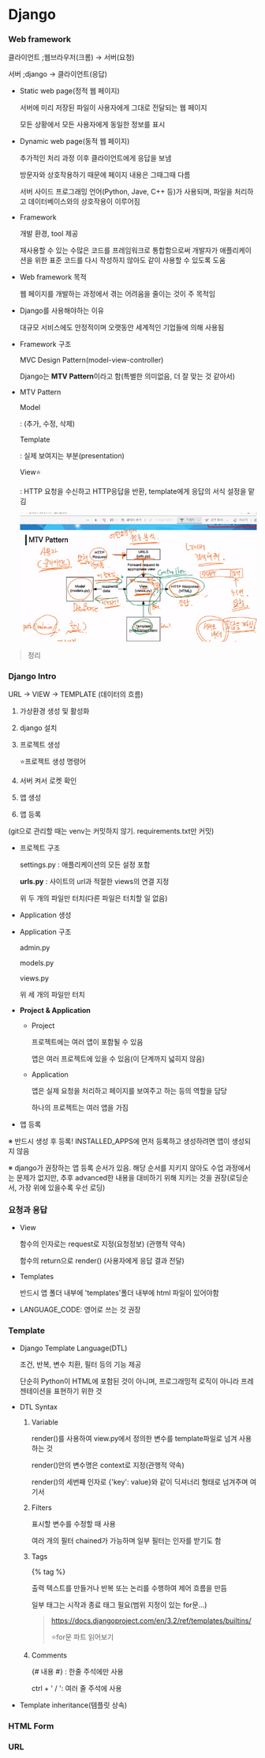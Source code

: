 # Django

### Web framework

클라이언트 ;웹브라우저(크롬) → 서버(요청)

서버 ;django → 클라이언트(응답)

- Static web page(정적 웹 페이지)

  서버에 미리 저장된 파일이 사용자에게 그대로 전달되는 웹 페이지

  모든 상황에서 모든 사용자에게 동일한 정보를 표시

- Dynamic web page(동적 웹 페이지)

  추가적인 처리 과정 이후 클라이언트에게 응답을 보냄

  방문자와 상호작용하기 때문에 페이지 내용은 그때그때 다름

  서버 사이드 프로그래밍 언어(Python, Jave, C++ 등)가 사용되며, 파일을 처리하고 데이터베이스와의 상호작용이 이루어짐

- Framework

  개발 환경, tool 제공

  재사용할 수 있는 수많은 코드를 프레임워크로 통합함으로써 개발자가 애플리케이션을 위한 표준 코드를 다시 작성하지 않아도 같이 사용할 수 있도록 도움

- Web framework 목적

  웹 페이지를 개발하는 과정에서 겪는 어려움을 줄이는 것이 주 목적임



- Django를 사용해야하는 이유

  대규모 서비스에도 안정적이며 오랫동안 세계적인 기업들에 의해 사용됨

- Framework 구조

  MVC Design Pattern(model-view-controller)

  Django는 **MTV Pattern**이라고 함(특별한 의미없음, 더 잘 맞는 것 같아서)

- MTV Pattern

  Model

  : (추가, 수정, 삭제)

  Template

  : 실제 보여지는 부분(presentation)

  View⭐

  : HTTP 요청을 수신하고 HTTP응답을 반환, template에게 응답의 서식 설정을 맡김

  

  ![image-20220302125229192](django_01.assets/image-20220302125229192.png)

> 정리



### Django Intro

URL → VIEW → TEMPLATE (데이터의 흐름)

1. 가상환경 생성 및 활성화

2. django 설치

3. 프로젝트 생성

   ⭐프로젝트 생성 명령어

4. 서버 켜서 로켓 확인

5. 앱 생성

6. 앱 등록

(git으로 관리할 때는 venv는 커밋하지 않기. requirements.txt만 커밋)

- 프로젝트 구조

  settings.py : 애플리케이션의 모든 설정 포함

  **urls.py** : 사이트의 url과 적절한 views의 연결 지정

  위 두 개의 파일만 터치(다른 파일은 터치할 일 없음)

- Application 생성

- Application 구조

  admin.py

  models.py

  views.py

  위 세 개의 파일만 터치



- **Project & Application**

  - Project

    프로젝트에는 여러 앱이 포함될 수 있음

    앱은 여러 프로젝트에 있을 수 있음(이 단계까지 넓히지 않음)

  - Application

    앱은 실제 요청을 처리하고 페이지를 보여주고 하는 등의 역할을 담당

    하나의 프로젝트는 여러 앱을 가짐

- 앱 등록

※ 반드시 생성 후 등록! INSTALLED_APPS에 먼저 등록하고 생성하려면 앱이 생성되지 않음

※ django가 권장하는 앱 등록 순서가 있음. 해당 순서를 지키지 않아도 수업 과정에서는 문제가 없지만, 추후 advanced한 내용을 대비하기 위해 지키는 것을 권장(로딩순서, 가장 위에 있을수록 우선 로딩)



### 요청과 응답

- View

  함수의 인자로는 request로 지정(요청정보) (관행적 약속)

  함수의 return으로 render() (사용자에게 응답 결과 전달)

- Templates

  반드시 앱 폴더 내부에 'templates'폴더 내부에 html 파일이 있어야함

- LANGUAGE_CODE: 영어로 쓰는 것 권장



### Template

- Django Template Language(DTL)

  조건, 반복, 변수 치환, 필터 등의 기능 제공

  단순히 Python이 HTML에 포함된 것이 아니며, 프로그래밍적 로직이 아니라 프레젠테이션을 표현하기 위한 것

- DTL Syntax

  1. Variable

     render()를 사용하여 view.py에서 정의한 변수를 template파일로 넘겨 사용하는 것

     render()안의 변수명은 context로 지정(관행적 약속)

     render()의 세번째 인자로 {'key': value}와 같이 딕셔너리 형태로 넘겨주며 여기서 

  2. Filters

     표시할 변수를 수정할 때 사용

     여러 개의 필터 chained가 가능하며 일부 필터는 인자를 받기도 함

  3. Tags

     {% tag %}

     출력 텍스트를 만들거나 반복 또는 논리를 수행하여 제어 흐름을 만듬

     일부 태그는 시작과 종료 태그 필요(범위 지정이 있는 for문...)

     > https://docs.djangoproject.com/en/3.2/ref/templates/builtins/
     >
     > ⭐for문 파트 읽어보기

  4. Comments

     {# 내용 #} : 한줄 주석에만 사용

     ctrl + ' / ': 여러 줄 주석에 사용

- Template inheritance(템플릿 상속)



### HTML Form





### URL


